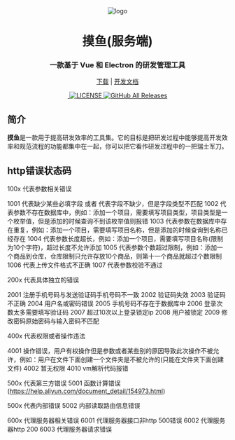 <div align="center" width="130px" height="130px">
    <img src="https://job.xrdev.cn/imgs/moyu128x128.png" alt="logo"/>
</div>
<h1 align="center">摸鱼(服务端)</h1>
<h3 align="center">一款基于 Vue 和 Electron 的研发管理工具</h3>
<div align="center">

[下载](https://github.com/shuxiaokai3/jobtool-electron/releases) | [开发文档](https://jobtool.cn/docs)

</div>
<div align="center">
  <a href="https://github.com/shuxiaokai3/jobtool-electron/releases/latest">
    <img src="https://img.shields.io/github/v/release/shuxiaokai3/jobtool-electron?style=flat-square" alt="">
  </a>

  <a href="https://github.com/shuxiaokai3/jobtool-electron/blob/master/LICENSE">
    <img src="https://img.shields.io/github/license/shuxiaokai3/jobtool-electron" alt="LICENSE">
  </a>

  <a href="https://github.com/shuxiaokai3/jobtool-electron/releases/latest">
    <img alt="GitHub All Releases" src="https://img.shields.io/github/downloads/shuxiaokai3/jobtool-electron/total">
  </a>
</div>

## 简介

**摸鱼**是一款用于提高研发效率的工具集。它的目标是把研发过程中能够提高开发效率和规范流程的功能都集中在一起，你可以把它看作研发过程中的一把瑞士军刀。

## http错误状态码

100x        代表参数相关错误

1001        代表缺少某些必填字段 或者 代表字段不缺少，但是字段类型不匹配
1002        代表参数不存在数据库中，例如：添加一个项目，需要填写项目类型，项目类型是一个枚举值，但是添加的时候查询不到该枚举值则报错
1003        代表参数在数据库中存在重复，例如：添加一个项目，需要填写项目名称，但是添加的时候查询到名称已经存在
1004        代表参数长度超长，例如：添加一个项目，需要填写项目名称(限制为10个字符)，超过长度不允许添加
1005        代表参数个数超过限制，例如：添加一个商品到仓库，仓库限制只允许存放10个商品，则第十一个商品就超过个数限制
1006        代表上传文件格式不正确
1007        代表参数校验不通过

200x        代表具体独立的错误


2001       注册手机号码与发送验证码手机号码不一致
2002       验证码失效
2003       验证码不正确
2004       用户名或密码错误
2005       手机号码不存在于数据库中
2006       登录次数太多需要填写验证码
2007       超过10次以上登录锁定ip
2008       用户被锁定
2009       修改密码原始密码与输入密码不匹配

400x        代表权限或者操作违法


4001        操作错误，用户有权操作但是参数或者某些别的原因导致此次操作不被允许，例如：用户在文件下面创建一个文件夹是不被允许的(只能在文件夹下面创建文件)
4002        暂无权限
4010        vm解析代码报错


500x       代表第三方错误
5001       函数计算错误(https://help.aliyun.com/document_detail/154973.html)



500x        代表内部错误
5002        内部读取路由信息错误

600x        代理服务器相关错误
6001        代理服务器接口非http 500错误
6002        代理服务器http 200
6003        代理服务器请求错误